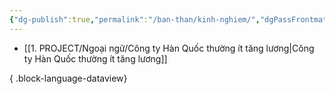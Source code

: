```yaml
---
{"dg-publish":true,"permalink":"/ban-than/kinh-nghiem/","dgPassFrontmatter":true}
---
```



- [[1. PROJECT/Ngoại ngữ/Công ty Hàn Quốc thường ít tăng lương\|Công ty Hàn Quốc thường ít tăng lương]]

{ .block-language-dataview}